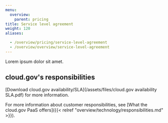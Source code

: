 ```yaml
---
menu:
  overview:
    parent: pricing
title: Service level agreement
weight: 120
aliases:

  - /overview/pricing/service-level-agreement
  - /overview/overview/service-level-agreement
---
```

Lorem ipsum dolor sit amet.

## cloud.gov's responsibilities  
[Download cloud.gov availability/SLA](/assets/files/cloud.gov availability SLA.pdf) for more information.

<!-- cloud.gov availability/SLA [one-sheet] source file: https://docs.google.com/document/d/1YbYWlwSvrfXlvxBY-IxsGPdR_17u0_2vLzaBZn181t8/edit#  -->

For more information about customer responsibilities, see [What the cloud.gov PaaS offers]({{< relref "overview/technology/responsibilities.md" >}}).
